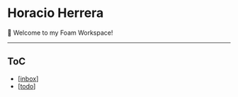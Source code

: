 # Horacio Herrera

👋 Welcome to my Foam Workspace!

---

## ToC

- [[inbox]]
- [[todo]]

[//begin]: # "Autogenerated link references for markdown compatibility"
[inbox]: inbox "Inbox"
[todo]: todo "Todo"
[//end]: # "Autogenerated link references"